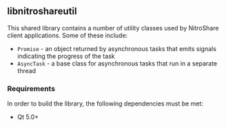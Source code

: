 ## libnitroshareutil

This shared library contains a number of utility classes used by NitroShare client applications. Some of these include:

 - `Promise` - an object returned by asynchronous tasks that emits signals indicating the progress of the task
 - `AsyncTask` - a base class for asynchronous tasks that run in a separate thread

### Requirements

In order to build the library, the following dependencies must be met:

 - Qt 5.0+

